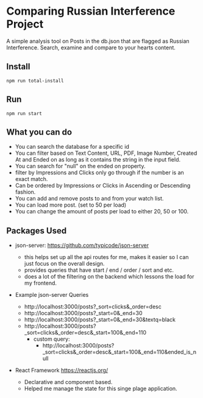 # Comparing Russian Interference Project

A simple analysis tool on Posts in the db.json that are flagged as Russian Interference. 
Search, examine and compare to your hearts content.

## Install 
```
npm run total-install
```

## Run
```
npm run start
```

## What you can do 

- You can search the database for a specific id
- You can filter based on Text Content, URL, PDF, Image Number, Created At and Ended on as long as it contains the string in the input field.
- You can search for "null" on the ended on property.
- filter by Impressions and Clicks only go through if the number is an exact match.
- Can be ordered by Impressions or Clicks in Ascending or Descending fashion. 
- You can add and remove posts to and from your watch list. 
- You can load more post. (set to 50 per load)
- You can change the amount of posts per load to either 20, 50 or 100.

## Packages Used 

* json-server: https://github.com/typicode/json-server
    - this helps set up all the api routes for me, makes it easier so I can just focus on the overall design.
    - provides queries that have start / end / order / sort and etc. 
    - does a lot of the filtering on the backend which lessons the load for my frontend.

* Example json-server Queries
    - http://localhost:3000/posts?_sort=clicks&_order=desc
    - http://localhost:3000/posts?_start=0&_end=30
    - http://localhost:3000/posts?_start=0&_end=30&textq=black
    - http://localhost:3000/posts?_sort=clicks&_order=desc&_start=100&_end=110
        - custom query: 
            - http://localhost:3000/posts?_sort=clicks&_order=desc&_start=100&_end=110&ended_is_null

* React Framework https://reactjs.org/
    - Declarative and component based.
    - Helped me manage the state for this singe plage application.
